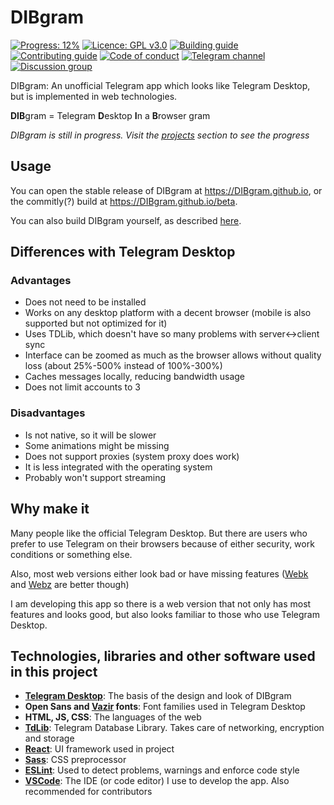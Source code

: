 # DIBgram
[![Progress: 12%](https://img.shields.io/badge/Progress-12%25-orange)](https://github.com/DIBgram/DIBgram/projects?query=is%3Aopen+sort%3Aname-asc )
[![Licence: GPL v3.0](https://img.shields.io/badge/Licence-GPL%20v3.0-lightgray)](LICENCE)
[![Building guide](https://img.shields.io/badge/Building%20guide-Open-green)](BUILDING.md)
[![Contributing guide](https://img.shields.io/badge/Contributing%20guide-Open-green)](CONTRIBUTING.md)
[![Code of conduct](https://img.shields.io/badge/Code%20of%20conduct-Open-green)](CODE_OF_CONDUCT.md)
[![Telegram channel](https://img.shields.io/badge/Telegram%20channel-DIBgram-blue)](https://t.me/DIBgram)
[![Discussion group](https://img.shields.io/badge/Discussion%20group-DIBgramChat-blue)](https://t.me/DIBgramChat)

DIBgram: An unofficial Telegram app which looks like Telegram Desktop, but is implemented in web technologies. 

**DIB**gram = Telegram **D**esktop **I**n a **B**rowser gram

*DIBgram is still in progress. Visit the [projects](https://github.com/DIBgram/DIBgram/projects?query=is%3Aopen+sort%3Aname-asc) section to see the progress*

## Usage

You can open the stable release of DIBgram at <https://DIBgram.github.io>, or the commitly(?) build at <https://DIBgram.github.io/beta>.

You can also build DIBgram yourself, as described [here](BUILDING.md).

## Differences with Telegram Desktop

### Advantages

- Does not need to be installed
- Works on any desktop platform with a decent browser (mobile is also supported but not optimized for it)
- Uses TDLib, which doesn't have so many problems with server<->client sync
- Interface can be zoomed as much as the browser allows without quality loss (about 25%-500% instead of 100%-300%)
- Caches messages locally, reducing bandwidth usage
- Does not limit accounts to 3

### Disadvantages

- Is not native, so it will be slower
- Some animations might be missing
- Does not support proxies (system proxy does work)
- It is less integrated with the operating system
- Probably won't support streaming

## Why make it

Many people like the official Telegram Desktop. But there are users who prefer to use Telegram on their browsers because of either security, work conditions or something else.

Also, most web versions either look bad or have missing features ([Webk][] and [Webz][] are better though)

[Webk]: https://webk.telegram.org
[Webz]: https://webz.telegram.org

I am developing this app so there is a web version that not only has most features and looks good, but also looks familiar to those who use Telegram Desktop.

## Technologies, libraries and other software used in this project

- **[Telegram Desktop][]**: The basis of the design and look of DIBgram
- **Open Sans and [Vazir][] fonts**: Font families used in Telegram Desktop
- **HTML, JS, CSS**: The languages of the web
- **[TdLib][]**: Telegram Database Library. Takes care of networking, encryption and storage
- **[React][]**: UI framework used in project
- **[Sass][]**: CSS preprocessor
- **[ESLint][]**: Used to detect problems, warnings and enforce code style
- **[VSCode][]**: The IDE (or code editor) I use to develop the app. Also recommended for contributors

[Telegram Desktop]: https://github.com/telegramdesktop/tdesktop
[Vazir]: https://github.com/rastikerdar/vazir-font
[TdLib]: https://github.com/tdlib/td
[React]: https://github.com/facebook/react
[ESLint]: https://github.com/eslint/eslint
[VSCode]: https://github.com/microsoft/vscode
[Sass]: https://github.com/sass/sass
